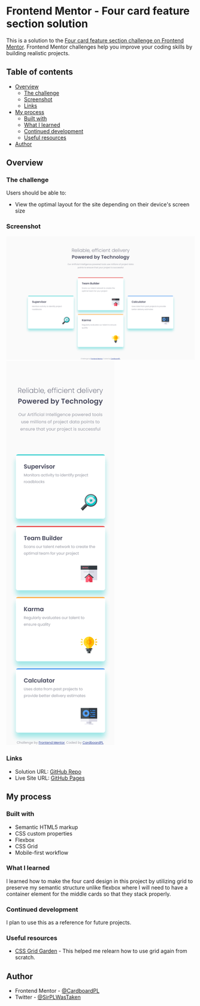 # Frontend Mentor - Four card feature section solution

This is a solution to the [Four card feature section challenge on Frontend Mentor](https://www.frontendmentor.io/challenges/four-card-feature-section-weK1eFYK). Frontend Mentor challenges help you improve your coding skills by building realistic projects. 

## Table of contents

- [Overview](#overview)
  - [The challenge](#the-challenge)
  - [Screenshot](#screenshot)
  - [Links](#links)
- [My process](#my-process)
  - [Built with](#built-with)
  - [What I learned](#what-i-learned)
  - [Continued development](#continued-development)
  - [Useful resources](#useful-resources)
- [Author](#author)

## Overview

### The challenge

Users should be able to:

- View the optimal layout for the site depending on their device's screen size

### Screenshot

![Desktop Preview](./screenshots/desktop-preview.png)
![Mobile Preview](./screenshots/mobile-preview.png)

### Links

- Solution URL: [GitHub Repo](https://github.com/CardboardPL/Frontend-Mentor-Four-Card-Feature-Section)
- Live Site URL: [GitHub Pages](https://cardboardpl.github.io/Frontend-Mentor-Four-Card-Feature-Section/)

## My process

### Built with

- Semantic HTML5 markup
- CSS custom properties
- Flexbox
- CSS Grid
- Mobile-first workflow

### What I learned

I learned how to make the four card design in this project by utilizing grid to preserve my semantic structure unlike flexbox where I will need to have a container element for the middle cards so that they stack properly.

### Continued development

I plan to use this as a reference for future projects.

### Useful resources

- [CSS Grid Garden](https://cssgridgarden.com/) - This helped me relearn how to use grid again from scratch.

## Author

- Frontend Mentor - [@CardboardPL](https://www.frontendmentor.io/profile/CardboardPL)
- Twitter - [@SirPLWasTaken](https://www.twitter.com/SirPLWasTaken)